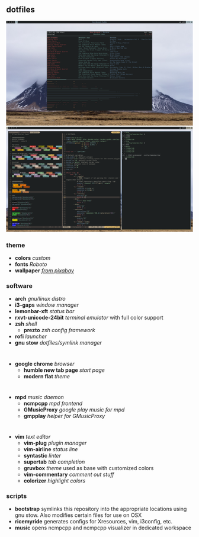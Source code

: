 ## dotfiles

![screenshot of ncmpcpp](scrots/music.png)
![screenshot of vim and terminal](scrots/vim.png)

### theme
+ **colors** _custom_
+ **fonts** _Roboto_
+ **wallpaper** *[from pixabay](https://pixabay.com/en/mountain-clouds-landscape-nature-983914/)*

### software
* **arch** *gnu/linux distro*
* **i3-gaps** *window manager*
* **lemonbar-xft** *status bar*
* **rxvt-unicode-24bit** *terminal emulator* with full color support
* **zsh** *shell*
  * **prezto** *zsh config framework*
* **rofi** *launcher*
* **gnu stow** *dotfiles/symlink manager*

#
* **google chrome** *browser*
  * **humble new tab page** *start page*
  * **modern flat** *theme*

#
* **mpd** *music daemon*
  * **ncmpcpp** *mpd frontend*
  * **GMusicProxy** *google play music for mpd*
  * **gmpplay** *helper for GMusicProxy*

#
* **vim** *text editor*
  * **vim-plug** *plugin manager*
  * **vim-airline** *status line*
  * **syntastic** *linter*
  * **supertab** *tab completion*
  * **gruvbox** *theme* used as base with customized colors
  * **vim-commentary** *comment out stuff*
  * **colorizer** *highlight colors*

### scripts
* **bootstrap** symlinks this repository into the appropriate locations using gnu stow. Also modifies certain files for use on OSX
* **ricemyride** generates configs for Xresources, vim, i3config, etc.
* **music** opens ncmpcpp and ncmpcpp visualizer in dedicated workspace
